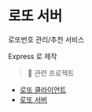 # 로또 서버

로또번호 관리/추천 서비스

Express 로 제작

> 🧩 관련 프로젝트
- [로또 클라이언트](https://github.com/lisyoen/lotto-client)
- [로또 서버](https://github.com/lisyoen/lotto-server)
